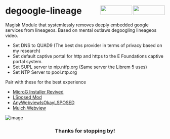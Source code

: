 <h1 align="left">degoogle-lineage
<img src="https://img.shields.io/github/watchers/d-solis/degoogle-lineage?color=%238AB4F8&labelColor=101012&label=watchers&style=for-the-badge" width=100 height=30 align="right" />
<img src="https://img.shields.io/github/stars/d-solis/degoogle-lineage?color=%238AB4F8&labelColor=101012&label=stars&style=for-the-badge" width=100 height=30 align="right" />
</h1> 

Magisk Module that systemlessly removes deeply embedded google services from lineageos. Based on mental outlaws degoogling lineageos video.
 - Set DNS to QUAD9 (The best dns provider in terms of privacy based on my research)
 - Set default captive portal for http and https to the E Foundations captive portal system.
 - Set SUPL server to nip.ntfp.org (Same server the Librem 5 uses)
 - Set NTP Server to pool.ntp.org

Pair with these for the best experience
 - [MicroG Installer Revived](https://github.com/nift4/microg_installer_revived/releases)
 - [LSposed Mod](https://github.com/mywalkb/LSPosed_mod/releases)
 - [AnyWebviewIsOkayLSPOSED](https://github.com/neoblackxt/AnyWebView/releases)
 - [Mulch Webview](https://gitlab.com/divested-mobile/mulch/-/tree/master/prebuilt?ref_type=heads)

![image](https://raw.githubusercontent.com/d-solis/dotfiles/main/assets/cat.svg)
<h3 align="center">
Thanks for stopping by!
</h3>
